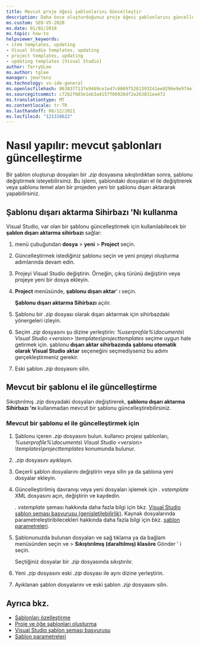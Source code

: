 ```yaml
---
title: Mevcut proje öğesi şablonlarını Güncelleştir
description: Daha önce oluşturduğunuz proje öğesi şablonlarını güncelleştirmek için şablonu dışarı aktarma Sihirbazı 'Nı ve diğer el ile süreçlerini nasıl kullanacağınızı öğrenin.
ms.custom: SEO-VS-2020
ms.date: 01/02/2018
ms.topic: how-to
helpviewer_keywords:
- item templates, updating
- Visual Studio templates, updating
- project templates, updating
- updating templates [Visual Studio]
author: TerryGLee
ms.author: tglee
manager: jmartens
ms.technology: vs-ide-general
ms.openlocfilehash: 8638377137e9469ce1e47c606975281393241ee0296e9e974efe025352c2f5ed
ms.sourcegitcommit: c72b2f603e1eb3a4157f00926df2e263831ea472
ms.translationtype: MT
ms.contentlocale: tr-TR
ms.lasthandoff: 08/12/2021
ms.locfileid: "121318622"
---
```

# <a name="how-to-update-existing-templates"></a>Nasıl yapılır: mevcut şablonları güncelleştirme

Bir şablon oluşturup dosyaları bir *.zip* dosyasına sıkıştırdıktan sonra, şablonu değiştirmek isteyebilirsiniz. Bu işlemi, şablondaki dosyaları el ile değiştirerek veya şablonu temel alan bir projeden yeni bir şablonu dışarı aktararak yapabilirsiniz.

## <a name="use-the-export-template-wizard"></a>Şablonu dışarı aktarma Sihirbazı 'Nı kullanma

Visual Studio, var olan bir şablonu güncelleştirmek için kullanılabilecek bir **şablon dışarı aktarma sihirbazı** sağlar:

1. menü çubuğundan **dosya**  >  **yeni**  >  **Project** seçin.

1. Güncelleştirmek istediğiniz şablonu seçin ve yeni projeyi oluşturma adımlarında devam edin.

1. Projeyi Visual Studio değiştirin. Örneğin, çıkış türünü değiştirin veya projeye yeni bir dosya ekleyin.

1. **Project** menüsünde, **şablonu dışarı aktar**' ı seçin.

    **Şablonu dışarı aktarma Sihirbazı** açılır.

1. Şablonu bir *.zip* dosyası olarak dışarı aktarmak için sihirbazdaki yönergeleri izleyin.

1. Seçim *.zip* dosyasını şu dizine yerleştirin: *%userprofıle%\documents\ Visual Studio \<version\> \templates\projecttemplates* seçime uygun hale getirmek için. şablonu **dışarı aktar sihirbazında** **şablonu otomatik olarak Visual Studio aktar** seçeneğini seçmediyseniz bu adımı gerçekleştirmeniz gerekir.

1. Eski şablon *.zip* dosyasını silin.

## <a name="manually-update-an-existing-template"></a>Mevcut bir şablonu el ile güncelleştirme

Sıkıştırılmış *.zip* dosyadaki dosyaları değiştirerek, **şablonu dışarı aktarma Sihirbazı 'nı** kullanmadan mevcut bir şablonu güncelleştirebilirsiniz.

### <a name="to-manually-update-an-existing-template"></a>Mevcut bir şablonu el ile güncelleştirmek için

1. Şablonu içeren *.zip* dosyasını bulun. kullanıcı projesi şablonları, *%userprofile%\documents\ Visual Studio \<version\> \templates\projecttemplates* konumunda bulunur.

1. *.zip* dosyasını ayıklayın.

1. Geçerli şablon dosyalarını değiştirin veya silin ya da şablona yeni dosyalar ekleyin.

1. Güncelleştirilmiş davranışı veya yeni dosyaları işlemek için *. vstemplate* XML dosyasını açın, değiştirin ve kaydedin.

    *. vstemplate* şeması hakkında daha fazla bilgi için bkz. [Visual Studio şablon şeması başvurusu (genişletilebilirlik)](../extensibility/visual-studio-template-schema-reference.md). Kaynak dosyalarında parametreleştiribilecekleri hakkında daha fazla bilgi için bkz. [şablon parametreleri](../ide/template-parameters.md).

1. Şablonunuzda bulunan dosyaları ve sağ tıklama ya da bağlam menüsünden seçin ve   >  **Sıkıştırılmış (daraltılmış) klasöre** Gönder ' i seçin.

    Seçtiğiniz dosyalar bir *.zip* dosyasında sıkıştırılır.

1. Yeni *.zip* dosyasını eski *.zip* dosyası ile aynı dizine yerleştirin.

1. Ayıklanan şablon dosyalarını ve eski şablon *.zip* dosyasını silin.

## <a name="see-also"></a>Ayrıca bkz.

- [Şablonları özelleştirme](../ide/customizing-project-and-item-templates.md)
- [Proje ve öğe şablonları oluşturma](../ide/creating-project-and-item-templates.md)
- [Visual Studio şablon şeması başvurusu](../extensibility/visual-studio-template-schema-reference.md)
- [Şablon parametreleri](../ide/template-parameters.md)
